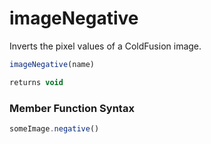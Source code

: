 # imageNegative

Inverts the pixel values of a ColdFusion image.

```javascript
imageNegative(name)
```

```javascript
returns void
```
### Member Function Syntax

```javascript
someImage.negative()
```
